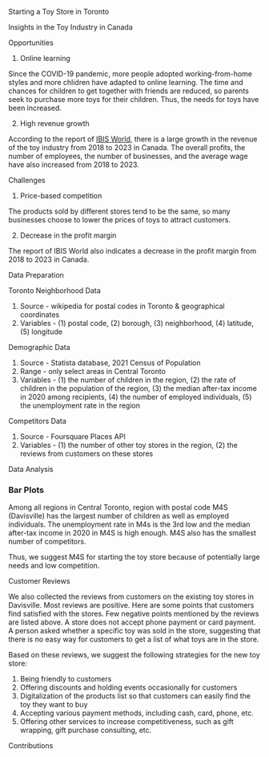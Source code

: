 Starting a Toy Store in Toronto

Insights in the Toy Industry in Canada

Opportunities

1.    Online learning

Since the COVID-19 pandemic, more people adopted working-from-home styles and more chlidren have adapted to online learning. 
The time and chances for children to get together with friends are reduced, so parents seek to purchase more toys for their children. 
Thus, the needs for toys have been increased.

2.    High revenue growth

According to the report of [IBIS World](https://my-ibisworld-com.myaccess.library.utoronto.ca/ca/en/industry/45112CA/performance), there is a large growth in the revenue of the toy industry from 2018 to 2023 in Canada. 
The overall profits, the number of employees, the number of businesses, and the average wage have also increased from 2018 to 2023. 


Challenges

1.    Price-based competition

The products sold by different stores tend to be the same, so many businesses choose to lower the prices of toys to attract customers. 

2.    Decrease in the profit margin

The report of IBIS World also indicates a decrease in the profit margin from 2018 to 2023 in Canada. 


Data Preparation

Toronto Neighborhood Data
1.    Source - wikipedia for postal codes in Toronto & geographical coordinates
2.    Variables - (1) postal code, (2) borough, (3) neighborhood, (4) latitude, (5) longitude

Demographic Data
1.    Source - Statista database, 2021 Census of Population
2.    Range - only select areas in Central Toronto
3.    Variables - (1) the number of children in the region, (2) the rate of children in the population of the region, 
(3) the median after-tax income in 2020 among recipients, (4) the number of employed individuals, 
(5) the unemployment rate in the region

Competitors Data
1.    Source - Foursquare Places API
2.    Variables - (1) the number of other toy stores in the region, (2) the reviews from customers on these stores


Data Analysis

### Bar Plots
Among all regions in Central Toronto, region with postal code M4S (Davisville) has the largest number of children as well as employed individuals. 
The unemployment rate in M4s is the 3rd low and the median after-tax income in 2020 in M4S is high enough. 
M4S also has the smallest number of competitors. 

Thus, we suggest M4S for starting the toy store because of potentially large needs and low competition. 

Customer Reviews

We also collected the reviews from customers on the existing toy stores in Davisville. 
Most reviews are positive. Here are some points that customers find satisfied with the stores. 
Few negative points mentioned by the reviews are listed above. A store does not accept phone payment or card payment. A person asked whether a specific toy was sold in the store, suggesting that there is no easy way for customers to get a list of what toys are in the store. 

Based on these reviews, we suggest the following strategies for the new toy store:
1.    Being friendly to customers
2.    Offering discounts and holding events occasionally for customers
3.    Digitalization of the products list so that customers can easily find the toy they want to buy
4.    Accepting various payment methods, including cash, card, phone, etc.
5.    Offering other services to increase competitiveness, such as gift wrapping, gift purchase consulting, etc. 

Contributions



